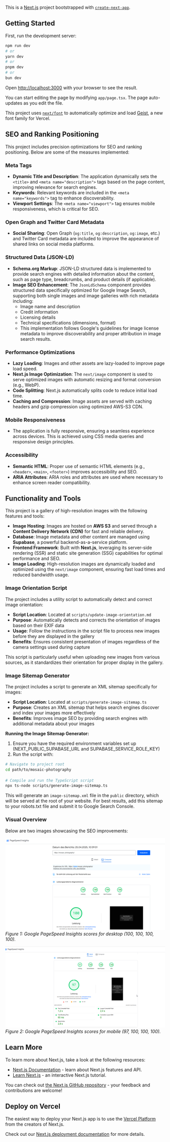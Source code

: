 This is a [Next.js](https://nextjs.org) project bootstrapped with [`create-next-app`](https://nextjs.org/docs/app/api-reference/cli/create-next-app).

## Getting Started

First, run the development server:

```bash
npm run dev
# or
yarn dev
# or
pnpm dev
# or
bun dev
```

Open [http://localhost:3000](http://localhost:3000) with your browser to see the result.

You can start editing the page by modifying `app/page.tsx`. The page auto-updates as you edit the file.

This project uses [`next/font`](https://nextjs.org/docs/app/building-your-application/optimizing/fonts) to automatically optimize and load [Geist](https://vercel.com/font), a new font family for Vercel.

## SEO and Ranking Positioning

This project includes precision optimizations for SEO and ranking positioning. Below are some of the measures implemented:

### Meta Tags

- **Dynamic Title and Description**: The application dynamically sets the `<title>` and `<meta name="description">` tags based on the page content, improving relevance for search engines.
- **Keywords**: Relevant keywords are included in the `<meta name="keywords">` tag to enhance discoverability.
- **Viewport Settings**: The `<meta name="viewport">` tag ensures mobile responsiveness, which is critical for SEO.

### Open Graph and Twitter Card Metadata

- **Social Sharing**: Open Graph (`og:title`, `og:description`, `og:image`, etc.) and Twitter Card metadata are included to improve the appearance of shared links on social media platforms.

### Structured Data (JSON-LD)

- **Schema.org Markup**: JSON-LD structured data is implemented to provide search engines with detailed information about the content, such as page type, breadcrumbs, and product details (if applicable).
- **Image SEO Enhancement**: The `JsonLdSchema` component provides structured data specifically optimized for Google Image Search, supporting both single images and image galleries with rich metadata including:
  - Image name and description
  - Credit information
  - Licensing details
  - Technical specifications (dimensions, format)
  - This implementation follows Google's guidelines for image license metadata to improve discoverability and proper attribution in image search results.

### Performance Optimizations

- **Lazy Loading**: Images and other assets are lazy-loaded to improve page load speed.
- **Next.js Image Optimization**: The `next/image` component is used to serve optimized images with automatic resizing and format conversion (e.g., WebP).
- **Code Splitting**: Next.js automatically splits code to reduce initial load time.
- **Caching and Compression**: Image assets are served with caching headers and gzip compression using optimized AWS-S3 CDN.

### Mobile Responsiveness

- The application is fully responsive, ensuring a seamless experience across devices. This is achieved using CSS media queries and responsive design principles.

### Accessibility

- **Semantic HTML**: Proper use of semantic HTML elements (e.g., `<header>`, `<main>`, `<footer>`) improves accessibility and SEO.
- **ARIA Attributes**: ARIA roles and attributes are used where necessary to enhance screen reader compatibility.

## Functionality and Tools

This project is a gallery of high-resolution images with the following features and tools:

- **Image Hosting**: Images are hosted on **AWS S3** and served through a **Content Delivery Network (CDN)** for fast and reliable delivery.
- **Database**: Image metadata and other content are managed using **Supabase**, a powerful backend-as-a-service platform.
- **Frontend Framework**: Built with **Next.js**, leveraging its server-side rendering (SSR) and static site generation (SSG) capabilities for optimal performance and SEO.
- **Image Loading**: High-resolution images are dynamically loaded and optimized using the `next/image` component, ensuring fast load times and reduced bandwidth usage.

### Image Orientation Script

The project includes a utility script to automatically detect and correct image orientation:

- **Script Location**: Located at `scripts/update-image-orientation.md`
- **Purpose**: Automatically detects and corrects the orientation of images based on their EXIF data
- **Usage**: Follow the instructions in the script file to process new images before they are displayed in the gallery
- **Benefits**: Ensures consistent presentation of images regardless of the camera settings used during capture

This script is particularly useful when uploading new images from various sources, as it standardizes their orientation for proper display in the gallery.

### Image Sitemap Generator

The project includes a script to generate an XML sitemap specifically for images:

- **Script Location**: Located at `scripts/generate-image-sitemap.ts`
- **Purpose**: Creates an XML sitemap that helps search engines discover and index your images more effectively
- **Benefits**: Improves image SEO by providing search engines with additional metadata about your images

**Running the Image Sitemap Generator:**

1. Ensure you have the required environment variables set up (NEXT_PUBLIC_SUPABASE_URL and SUPABASE_SERVICE_ROLE_KEY)
2. Run the script with:

```bash
# Navigate to project root
cd path/to/mosaic-photography

# Compile and run the TypeScript script
npx ts-node scripts/generate-image-sitemap.ts
```

This will generate an `image-sitemap.xml` file in the `public` directory, which will be served at the root of your website. For best results, add this sitemap to your robots.txt file and submit it to Google Search Console.

### Visual Overview

Below are two images showcasing the SEO improvements:

![Desktop Performance Metrics](./public/images/page-insights-google/page-insights-google_desktop.png)
_Figure 1: Google PageSpeed Insights scores for desktop (100, 100, 100, 100)._

![Mobile Performance Metrics](./public/images/page-insights-google/page-insights-google_mobile.png)
_Figure 2: Google PageSpeed Insights scores for mobile (97, 100, 100, 100)._

## Learn More

To learn more about Next.js, take a look at the following resources:

- [Next.js Documentation](https://nextjs.org/docs) - learn about Next.js features and API.
- [Learn Next.js](https://nextjs.org/learn) - an interactive Next.js tutorial.

You can check out [the Next.js GitHub repository](https://github.com/vercel/next.js) - your feedback and contributions are welcome!

## Deploy on Vercel

The easiest way to deploy your Next.js app is to use the [Vercel Platform](https://vercel.com/new?utm_medium=default-template&filter=next.js&utm_source=create-next-app&utm_campaign=create-next-app-readme) from the creators of Next.js.

Check out our [Next.js deployment documentation](https://nextjs.org/docs/app/building-your-application/deploying) for more details.
